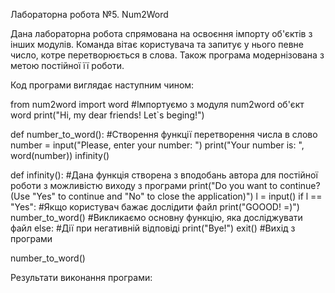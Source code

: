 Лабораторна робота №5. Num2Word

Дана лабораторна робота спрямована на освоєння імпорту об'єктів з інших модулів. 
Команда вітає користувача та запитує у нього певне число, котре перетворюється в слова. 
Також програма модернізована з метою постійної її роботи. 

Код програми виглядає наступним чином:

from num2word import word #Імпортуємо з модуля num2word об'єкт word
print("Hi, my dear friends! Let`s beging!")

def number_to_word(): #Створення функції перетворення числа в слово 
    number = input("Please, enter your number: ")
    print("Your number is: ", word(number))
    infinity() 

def infinity(): #Дана функція створена з вподобань автора для постійної роботи з можливістю виходу з програми
    print("Do you want to continue? (Use \"Yes\" to continue and \"No\" to close the application)")
    l = input() 
    if l == "Yes": #Якщо користувач бажає дослідити файл
        print("GOOOD! =)")
        number_to_word() #Викликаємо основну функцію, яка досліджувати файл
    else: #Дії при негативній відповіді
        print("Bye!") 
        exit() #Вихід з програми

number_to_word()

Результати виконання програми: 